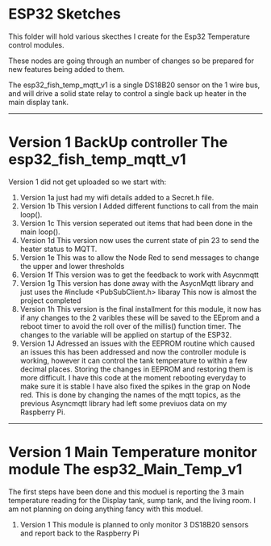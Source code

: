 # ESP32 Sketches

This folder will hold various skecthes I create for the Esp32 Temperature control modules. 

These nodes are going through an number of changes so be prepared for new features being added to them.

The esp32_fish_temp_mqtt_v1 is a single DS18B20 sensor on the 1 wire bus, and will drive a solid state relay to control a single back up heater in the main display tank.

--------------

# Version 1 BackUp controller The esp32_fish_temp_mqtt_v1

Version 1 did not get uploaded so we start with: 

1. Version 1a just had my wifi details added to a Secret.h file.
2. Version 1b This version I Added different functions to call from the main loop().
3. Version 1c This version seperated out items that had been done in the main loop().
4. Version 1d This version now uses the current state of pin 23 to send the heater status to MQTT.
5. Version 1e This was to allow the Node Red to send messages to change the upper and lower thresholds
6. Version 1f This version was to get the feedback to work with Asycnmqtt
7. Version 1g This version has done away with the AsycnMqtt library and just uses the #include <PubSubClient.h> libaray This now is almost the project completed
8. Version 1h This version is the final installment for this module, it now has if any changes to the 2 varibles these will be saved to the EEprom and a reboot timer to avoid the roll over of the millis() function timer. The changes to the variable will be applied on startup of the ESP32.
9. Version 1J Adressed an issues with the EEPROM routine which caused an issues this has been addressed and now the controller module is working, however it can control the tank temperature to within a few decimal places. Storing the changes in EEPROM and restoring them is more difficult. I have this code at the moment rebooting everyday to make sure it is stable I have also fixed the spikes in the grap on Node red. This is done by changing the names of the mqtt topics, as the previous Asyncmqtt library had left some previuos data on my Raspberry Pi.

--------------
# Version 1 Main Temperature monitor module The esp32_Main_Temp_v1

The first steps have been done and this moduel is reporting the 3 main temperature reading for the Display tank, sump tank, and the living room. I am not planning on doing anything fancy with this moduel.

1. Version 1 This module is planned to only monitor 3 DS18B20 sensors and report back to the Raspberry Pi



































